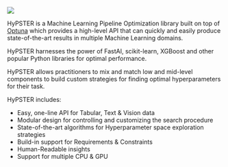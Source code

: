 ![](https://t1865025.p.clickup-attachments.com/t1865025/c243d01c-6eec-4688-9c44-6b0f7700a538/hypster4_1.png)

HyPSTER is a Machine Learning Pipeline Optimization library built on top of [Optuna](https://optuna.org/) which provides a high-level API that can quickly and easily produce state-of-the-art results in multiple Machine Learning domains.

HyPSTER harnesses the power of FastAI, scikit-learn, XGBoost and other popular Python libraries for optimal performance.

HyPSTER allows practitioners to mix and match low and mid-level components to build custom strategies for finding optimal hyperparameters for their task.

HyPSTER includes:

*   Easy, one-line API for Tabular, Text & Vision data
*   Modular design for controlling and customizing the search procedure
*   State-of-the-art algorithms for Hyperparameter space exploration strategies
*   Build-in support for Requirements & Constraints
*   Human-Readable insights
*   Support for multiple CPU & GPU